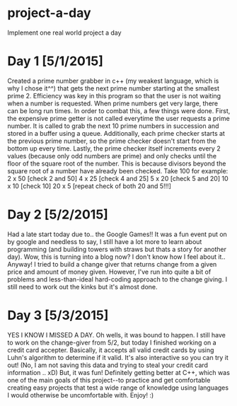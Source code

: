 # project-a-day
Implement one real world project a day

# Day 1 [5/1/2015]
Created a prime number grabber in c++ (my weakest language, which is why I chose it^^) that gets the next prime number starting at the smallest prime 2. Efficiency was key in this program so that the user is not waiting when a number is requested. When prime numbers get very large, there can be long run times. In order to combat this, a few things were done. First, the expensive prime getter is not called everytime the user requests a prime number. It is called to grab the next 10 prime numbers in
succession and stored in a buffer using a queue. Additionally, each prime checker starts at the previous prime number, so the prime checker doesn't start from the bottom up every time. Lastly, the prime checker itself increments every 2 values (because only odd numbers are prime) and only checks until the floor of the square root of the number. This is because divisors beyond the square root of a number have already been checked. Take 100 for example:
2 x 50 [check 2 and 50]
4 x 25 [check 4 and 25]
5 x 20 [check 5 and 20]
10 x 10 [check 10]
20 x 5 [repeat check of both 20 and 5!!!]

# Day 2 [5/2/2015]
Had a late start today due to.. the Google Games!! It was a fun event put on by google and needless to say, I still have a lot more to learn about programming (and building towers with straws but thats a story for another day). Wow, this is turning into a blog now? I don't know how I feel about it.. Anyway! I tried to build a change giver that returns change from a given price and amount of money given. However, I've run into quite a bit of problems and less-than-ideal hard-coding
approach to the change giving. I still need to work out the kinks but it's almost done.

# Day 3 [5/3/2015]
YES I KNOW I MISSED A DAY. Oh wells, it was bound to happen. I still have to work on the change-giver from 5/2, but today I finished working on a credit card accepter. Basically, it accepts all valid credit cards by using Luhn's algorithm to determine if it valid. It's also interactive so you can try it out! (No, I am not saving this data and trying to steal your credit card information .. xD) But, it was fun! Definitely getting better at C++, which was one of the main goals of
this project--to practice and get comfortable creating easy projects that test a wide range of knowledge using languages I would otherwise be uncomfortable with. Enjoy! :)
